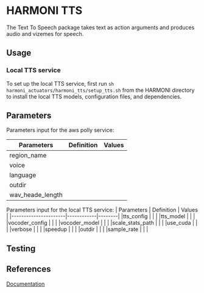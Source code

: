 # HARMONI TTS

The Text To Speech package takes text as action arguments and produces audio and vizemes for speech. 

## Usage
### Local TTS service
To set up the local TTS service, first run `sh harmoni_actuators/harmoni_tts/setup_tts.sh` from the HARMONI directory to install the local TTS models, configuration files, and dependencies.


## Parameters
Parameters input for the aws polly service: 

| Parameters           | Definition | Values |
|----------------------|------------|--------|
|region_name           |            |        |
|voice                 |            |        |
|language              |            |        |
|outdir                |            |        |
|wav_heade_length      |            |        |

Parameters input for the local TTS service:
| Parameters           | Definition | Values |
|----------------------|------------|--------|
|tts_config            |            |        |
|tts_model             |            |        |
|vocoder_config        |            |        |
|vocoder_model         |            |        |
|scale_stats_path      |            |        |
|use_cuda              |            |        |
|verbose               |            |        |
|speedup               |            |        |
|outdir                |            |        |
|sample_rate           |            |        |

## Testing
## References
[Documentation](https://harmoni.readthedocs.io/en/latest/packages/harmoni_tts.html)
